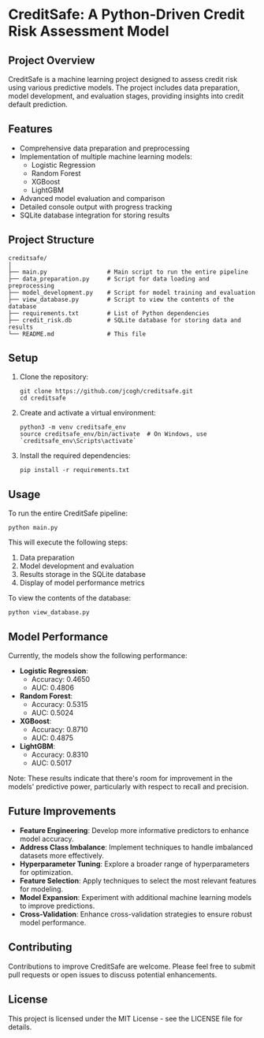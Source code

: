 # CreditSafe: A Python-Driven Credit Risk Assessment Model

## Project Overview

CreditSafe is a machine learning project designed to assess credit risk using various predictive models. The project includes data preparation, model development, and evaluation stages, providing insights into credit default prediction.

## Features

- Comprehensive data preparation and preprocessing
- Implementation of multiple machine learning models:
  - Logistic Regression
  - Random Forest
  - XGBoost
  - LightGBM
- Advanced model evaluation and comparison
- Detailed console output with progress tracking
- SQLite database integration for storing results

## Project Structure

```
creditsafe/
│
├── main.py                 # Main script to run the entire pipeline
├── data_preparation.py     # Script for data loading and preprocessing
├── model_development.py    # Script for model training and evaluation
├── view_database.py        # Script to view the contents of the database
├── requirements.txt        # List of Python dependencies
├── credit_risk.db          # SQLite database for storing data and results
└── README.md               # This file
```

## Setup

1. Clone the repository:
   ```
   git clone https://github.com/jcogh/creditsafe.git
   cd creditsafe
   ```

2. Create and activate a virtual environment:
   ```
   python3 -m venv creditsafe_env
   source creditsafe_env/bin/activate  # On Windows, use `creditsafe_env\Scripts\activate`
   ```

3. Install the required dependencies:
   ```
   pip install -r requirements.txt
   ```

## Usage

To run the entire CreditSafe pipeline:

```
python main.py
```

This will execute the following steps:
1. Data preparation
2. Model development and evaluation
3. Results storage in the SQLite database
4. Display of model performance metrics

To view the contents of the database:

```
python view_database.py
```

## Model Performance

Currently, the models show the following performance:

- **Logistic Regression**: 
  - Accuracy: 0.4650
  - AUC: 0.4806
- **Random Forest**: 
  - Accuracy: 0.5315
  - AUC: 0.5024
- **XGBoost**: 
  - Accuracy: 0.8710
  - AUC: 0.4875
- **LightGBM**: 
  - Accuracy: 0.8310
  - AUC: 0.5017

Note: These results indicate that there's room for improvement in the models' predictive power, particularly with respect to recall and precision.

## Future Improvements

- **Feature Engineering**: Develop more informative predictors to enhance model accuracy.
- **Address Class Imbalance**: Implement techniques to handle imbalanced datasets more effectively.
- **Hyperparameter Tuning**: Explore a broader range of hyperparameters for optimization.
- **Feature Selection**: Apply techniques to select the most relevant features for modeling.
- **Model Expansion**: Experiment with additional machine learning models to improve predictions.
- **Cross-Validation**: Enhance cross-validation strategies to ensure robust model performance.

## Contributing

Contributions to improve CreditSafe are welcome. Please feel free to submit pull requests or open issues to discuss potential enhancements.

## License

This project is licensed under the MIT License - see the LICENSE file for details.
